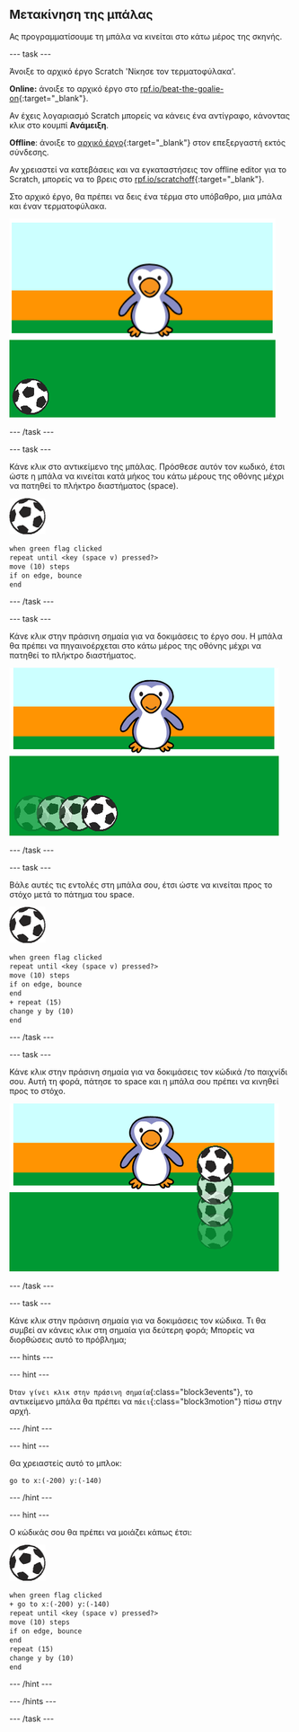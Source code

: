 ## Μετακίνηση της μπάλας

Ας προγραμματίσουμε τη μπάλα να κινείται στο κάτω μέρος της σκηνής.

--- task ---

Άνοιξε το αρχικό έργο Scratch 'Νίκησε τον τερματοφύλακα'.

**Online:** άνοιξε το αρχικό έργο στο [rpf.io/beat-the-goalie-on](http://rpf.io/beat-the-goalie-on){:target="_blank"}.

Αν έχεις λογαριασμό Scratch μπορείς να κάνεις ένα αντίγραφο, κάνοντας κλικ στο κουμπί **Ανάμειξη**.

**Offline**: άνοιξε το [αρχικό έργο](http://rpf.io/p/en/beat-the-goalie-go){:target="_blank"} στον επεξεργαστή εκτός σύνδεσης.

Αν χρειαστεί να κατεβάσεις και να εγκαταστήσεις τον offline editor για το Scratch, μπορείς να το βρεις στο [rpf.io/scratchoff](http://rpf.io/scratchoff){:target="_blank"}.

Στο αρχικό έργο, θα πρέπει να δεις ένα τέρμα στο υπόβαθρο, μια μπάλα και έναν τερματοφύλακα.

![αρχικά έργα](images/goalie-starter.png)

--- /task ---

--- task ---

Κάνε κλικ στο αντικείμενο της μπάλας. Πρόσθεσε αυτόν τον κωδικό, έτσι ώστε η μπάλα να κινείται κατά μήκος του κάτω μέρους της οθόνης μέχρι να πατηθεί το πλήκτρο διαστήματος (space).

![αντικείμενο μπάλας](images/football-sprite.png)

```blocks3
when green flag clicked
repeat until <key (space v) pressed?>
move (10) steps
if on edge, bounce
end
```

--- /task ---

--- task ---

Κάνε κλικ στην πράσινη σημαία για να δοκιμάσεις το έργο σου. Η μπάλα θα πρέπει να πηγαινοέρχεται στο κάτω μέρος της οθόνης μέχρι να πατηθεί το πλήκτρο διαστήματος.

![στιγμιότυπο οθόνης](images/goalie-football-move-test.png)

--- /task ---

--- task ---

Βάλε αυτές τις εντολές στη μπάλα σου, έτσι ώστε να κινείται προς το στόχο μετά το πάτημα του space.

![αντικείμενο μπάλας](images/football-sprite.png)

```blocks3
when green flag clicked
repeat until <key (space v) pressed?>
move (10) steps
if on edge, bounce
end
+ repeat (15)
change y by (10)
end
```

--- /task ---

--- task ---

Κάνε κλικ στην πράσινη σημαία για να δοκιμάσεις τον κώδικά /το παιχνίδι σου. Αυτή τη φορά, πάτησε το space και η μπάλα σου πρέπει να κινηθεί προς το στόχο.

![στιγμιότυπο οθόνης](images/goalie-football-ypos-test.png)

--- /task ---

--- task ---

Κάνε κλικ στην πράσινη σημαία για να δοκιμάσεις τον κώδικα. Τι θα συμβεί αν κάνεις κλικ στη σημαία για δεύτερη φορά; Μπορείς να διορθώσεις αυτό το πρόβλημα;

--- hints ---

--- hint ---

`Όταν γίνει κλικ στην πράσινη σημαία`{:class="block3events"}, το αντικείμενο μπάλα θα πρέπει να `πάει`{:class="block3motion"} πίσω στην αρχή.

--- /hint ---

--- hint ---

Θα χρειαστείς αυτό το μπλοκ:

```blocks3
go to x:(-200) y:(-140)
```

--- /hint ---

--- hint ---

Ο κώδικάς σου θα πρέπει να μοιάζει κάπως έτσι:

![αντικείμενο μπάλας](images/football-sprite.png)

```blocks3
when green flag clicked
+ go to x:(-200) y:(-140)
repeat until <key (space v) pressed?>
move (10) steps
if on edge, bounce
end
repeat (15)
change y by (10)
end
```

--- /hint ---

--- /hints ---

--- /task ---

